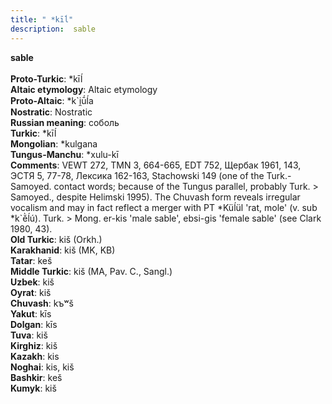 ```yaml
---
title: " *kīĺ"
description:  sable
---
```

<p data-pagefind-weight="0.5">
<strong> sable</strong><br><br>
<strong>Proto-Turkic</strong>:  *kīĺ<br>
<strong>Altaic etymology</strong>:  Altaic etymology<br>
<strong> Proto-Altaic</strong>:  *k`i̯ū́ĺa<br>
<strong>Nostratic</strong>:  Nostratic<br>
<strong>Russian meaning</strong>:  соболь<br>
<strong>Turkic</strong>:  *kīĺ<br>
<strong>Mongolian</strong>:  *kulgana<br>
<strong>Tungus-Manchu</strong>:  *xulu-kī<br>
<strong>Comments</strong>:  VEWT 272, TMN 3, 664-665, EDT 752, Щербак 1961, 143, ЭСТЯ 5, 77-78, Лексика 162-163, Stachowski 149 (one of the Turk.-Samoyed. contact words; because of the Tungus parallel, probably Turk. > Samoyed., despite Helimski 1995). The Chuvash form reveals irregular vocalism and may in fact reflect a merger with PT *Küĺül 'rat, mole' (v. sub *k`ĕ̀ĺú). Turk. > Mong. er-kis 'male sable', ebsi-gis 'female sable' (see Clark 1980, 43).<br>
<strong>Old Turkic</strong>:  kiš (Orkh.)<br>
<strong>Karakhanid</strong>:  kiš (MK, KB)<br>
<strong>Tatar</strong>:  keš<br>
<strong>Middle Turkic</strong>:  kiš (MA, Pav. C., Sangl.)<br>
<strong>Uzbek</strong>:  kiš<br>
<strong>Oyrat</strong>:  kiš<br>
<strong>Chuvash</strong>:  kъʷš<br>
<strong>Yakut</strong>:  kīs<br>
<strong>Dolgan</strong>:  kīs<br>
<strong>Tuva</strong>:  kiš<br>
<strong>Kirghiz</strong>:  kiš<br>
<strong>Kazakh</strong>:  kis<br>
<strong>Noghai</strong>:  kis, kiš<br>
<strong>Bashkir</strong>:  keš<br>
<strong>Kumyk</strong>:  kiš<br>

</p>
